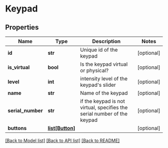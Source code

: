 # Keypad

## Properties
Name | Type | Description | Notes
------------ | ------------- | ------------- | -------------
**id** | **str** | Unique id of the keypad | [optional] 
**is_virtual** | **bool** | Is the keypad virtual or physical? | [optional] 
**level** | **int** | intensity level of the keypad&#x27;s slider | [optional] 
**name** | **str** | Name of the keypad | [optional] 
**serial_number** | **str** | if the keypad is not virtual, specifies the serial number of the keypad | [optional] 
**buttons** | [**list[Button]**](Button.md) |  | [optional] 

[[Back to Model list]](../README.md#documentation-for-models) [[Back to API list]](../README.md#documentation-for-api-endpoints) [[Back to README]](../README.md)

